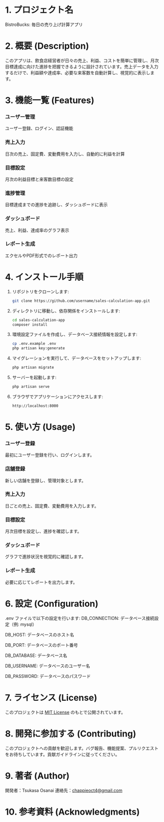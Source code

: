 # 1. プロジェクト名
BistroBucks: 毎日の売り上げ計算アプリ

# 2. 概要 (Description)
このアプリは、飲食店経営者が日々の売上、利益、コストを簡単に管理し、月次目標達成に向けた進捗を把握できるように設計されています。売上データを入力するだけで、利益額や達成率、必要な来客数を自動計算し、視覚的に表示します。

# 3. 機能一覧 (Features)
### ユーザー管理
ユーザー登録、ログイン、認証機能

### 売上入力
日次の売上、固定費、変動費用を入力し、自動的に利益を計算

### 目標設定
月次の利益目標と来客数目標の設定

### 進捗管理
目標達成までの進捗を追跡し、ダッシュボードに表示

### ダッシュボード
売上、利益、達成率のグラフ表示

### レポート生成
エクセルやPDF形式でのレポート出力

# 4. インストール手順

1. リポジトリをクローンします:

    ```bash
    git clone https://github.com/username/sales-calculation-app.git
    ```

2. ディレクトリに移動し、依存関係をインストールします:

    ```bash
    cd sales-calculation-app
    composer install
    ```

3. 環境設定ファイルを作成し、データベース接続情報を設定します:

    ```bash
    cp .env.example .env
    php artisan key:generate
    ```

4. マイグレーションを実行して、データベースをセットアップします:

    ```bash
    php artisan migrate
    ```

5. サーバーを起動します:

    ```bash
    php artisan serve
    ```

6. ブラウザでアプリケーションにアクセスします:

    ```bash
    http://localhost:8000
    ```
# 5. 使い方 (Usage)
### ユーザー登録
最初にユーザー登録を行い、ログインします。
### 店舗登録
新しい店舗を登録し、管理対象とします。
### 売上入力
日ごとの売上、固定費、変動費用を入力します。
### 目標設定
月次目標を設定し、進捗を確認します。
### ダッシュボード
グラフで進捗状況を視覚的に確認します。
### レポート生成
必要に応じてレポートを出力します。

# 6. 設定 (Configuration)
.env ファイルで以下の設定を行います:
DB_CONNECTION: データベース接続設定（例: mysql）

DB_HOST: データベースのホスト名

DB_PORT: データベースのポート番号

DB_DATABASE: データベース名

DB_USERNAME: データベースのユーザー名

DB_PASSWORD: データベースのパスワード
# 7. ライセンス (License)

このプロジェクトは [MIT License](https://opensource.org/license/mit) のもとで公開されています。

# 8. 開発に参加する (Contributing)

このプロジェクトへの貢献を歓迎します。バグ報告、機能提案、プルリクエストをお待ちしています。貢献ガイドラインに従ってください。
# 9. 著者 (Author)
開発者：Tsukasa Osanai
連絡先：chappieoct4@gmail.com
# 10. 参考資料 (Acknowledgments)
